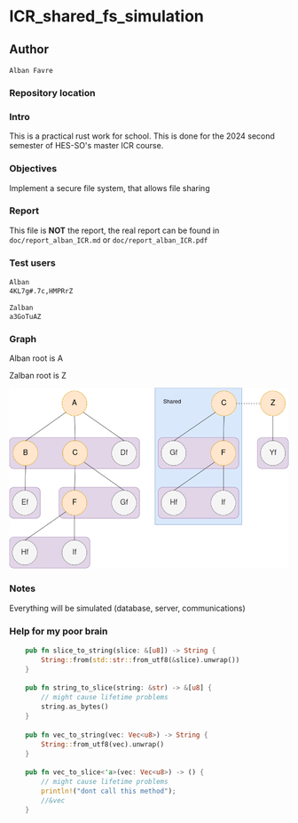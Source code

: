 # ICR_shared_fs_simulation
## Author 
```
Alban Favre
```

### Repository location

[](https://github.com/alfavre/ICR_shared_fs_simulation)

### Intro

This is a practical rust work for school.
This is done for the 2024 second semester of HES-SO's master ICR course.

### Objectives

Implement a secure file system, that allows file sharing

### Report

This file is **NOT** the report,
the real report can be found in `doc/report_alban_ICR.md` or `doc/report_alban_ICR.pdf`

### Test users

```alban
Alban
4KL7g#.7c,HMPRrZ
```

```zalban
Zalban
a3GoTuAZ
```

### Graph

Alban root is A

Zalban root is Z

![](doc/img/arbre.drawio.png)

### Notes

Everything will be simulated (database, server, communications)

### Help for my poor brain

```rust
    pub fn slice_to_string(slice: &[u8]) -> String {
        String::from(std::str::from_utf8(&slice).unwrap())
    }

    pub fn string_to_slice(string: &str) -> &[u8] {
        // might cause lifetime problems
        string.as_bytes()
    }

    pub fn vec_to_string(vec: Vec<u8>) -> String {
        String::from_utf8(vec).unwrap()
    }

    pub fn vec_to_slice<'a>(vec: Vec<u8>) -> () {
        // might cause lifetime problems
        println!("dont call this method");
        //&vec
    }
```
